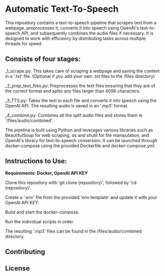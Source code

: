 # Automatic Text-To-Speech

This repository contains a text-to-speech pipeline that scrapes text from a webpage, preprocesses it, converts it into speech using OpenAI's text-to-speech API, and subsequently combines the audio files if necessary. It is designed to work with efficiency by distributing tasks across multiple threads for speed.

## Consists of four stages:

_1_scrape.py: This takes care of scraping a webpage and saving the content in a '.txt' file. (Optional if you add your own .txt files to the /files directory)

_2_prep_text_files.py: Preprocesses the text files ensuring that they are of the correct format and splits any files larger than 4096 characters.

_3_TTS.py: Takes the text in each file and converts it into speech using the OpenAI API. The resulting audio is saved in an '.mp3' format.

_4_combine.py: Combines all the split audio files and stores them in '/files/audio/combined'.

The pipeline is built using Python and leverages various libraries such as BeautifulSoup for web scraping, os and shutil for file manipulation, and OpenAI's library for text-to-speech conversion. It can be launched through docker-compose using the provided Dockerfile and docker-compose.yml.

## Instructions to Use:

**Requirements: Docker, OpenAI API KEY**

Clone this repository with 'git clone (repository)', followed by 'cd (repository)'.

Create a '.env' file from the provided 'env.template' and update it with your OpenAI API KEY.

Build and start the docker-compose.

Run the individual scripts in order.

The resulting '.mp3' files can be found in the /files/audio/combined directory.

## Contributing

## License

